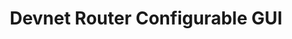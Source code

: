 ---
title: Devnet Router Configurable GUI
category: Content
category_slug: f-content
type: content
image: assets/img/works/work5.jpg
button_url: https://github.com/Godkayaki/Router-devnet-config
---